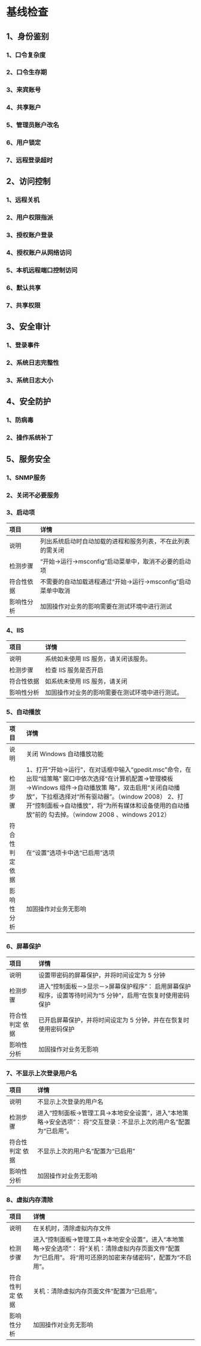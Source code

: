 # 基线检查

## 1、身份鉴别

### 1、口令复杂度

### 2、口令生存期

### 3、来宾账号

### 4、共享账户

### 5、管理员账户改名

### 6、用户锁定

### 7、远程登录超时



## 2、访问控制

### 1、远程关机

### 2、用户权限指派

### 3、授权账户登录

### 

### 4、授权账户从网络访问

### 5、本机远程端口控制访问

### 6、默认共享

### 7、共享权限

## 3、安全审计

### 1、登录事件

### 2、系统日志完整性

### 3、系统日志大小

## 4、安全防护

### 1、防病毒

### 2、操作系统补丁

## 5、服务安全

### 1、SNMP服务

### 2、关闭不必要服务

### 3、启动项

| 项目 | 详情 |
| :--- | :--- |
| 说明 | 列出系统启动时自动加载的进程和服务列表，不在此列表的需关闭 |
| 检测步骤 | “开始-&gt;运行-&gt;msconfig”启动菜单中，取消不必要的启动项 |
| 符合性依据 | 不需要的自动加载进程通过“开始-&gt;运行-&gt;msconfig”启动菜单中取消 |
| 影响性分析 | 加固操作对业务的影响需要在测试环境中进行测试 |

### 4、IIS

| 项目 | 详情 |
| :--- | :--- |
| 说明 | 系统如未使用 IIS 服务，请关闭该服务。 |
| 检测步骤 | 检查 IIS 服务是否开启 |
| 符合性依据 | 如系统未使用 IIS 服务，请关闭 |
| 影响性分析 | 加固操作对业务的影响需要在测试环境中进行测试。 |

### 5、自动播放

| 项目 | 详情 |
| :--- | :--- |
| 说明 | 关闭 Windows 自动播放功能 |
| 检测步骤 | 1、打开“开始→运行”，在对话框中输入“gpedit.msc”命令，在出现“组策略” 窗口中依次选择“在计算机配置→管理模板→Windows 组件→自动播放策 略”，双击启用“关闭自动播放”，下拉框选择对“所有驱动器”。（window 2008）  2、打开“控制面板→自动播放”，将“为所有媒体和设备使用的自动播放”前的 勾去掉。（window 2008 、windows 2012） |
| 符合性判定 依据 | 在“设置”选项卡中选“已启用”选项 |
| 影响性分析 | 加固操作对业务无影响 |

### 6、屏幕保护

| 项目 | 详情 |
| :--- | :--- |
| 说明 | 设置带密码的屏幕保护，并将时间设定为 5 分钟 |
| 检测步骤 | 进入“控制面板－&gt;显示－&gt;屏幕保护程序”： 启用屏幕保护程序，设置等待时间为“5 分钟”，启用“在恢复时使用密码保护 |
| 符合性判定 依据 | 已开启屏幕保护，并将时间设定为 5 分钟，并在在恢复时使用密码保护 |
| 影响性分析 | 加固操作对业务无影响 |

### 7、不显示上次登录用户名

| 项目 | 详情 |
| :--- | :--- |
| 说明 | 不显示上次登录的用户名 |
| 检测步骤 | 进入“控制面板-&gt;管理工具-&gt;本地安全设置”，进入“本地策略-&gt;安全选项”： 将“交互登录：不显示上次的用户名”配置为“已启用”。 |
| 符合性判定 依据 | 不显示上次的用户名”配置为“已启用” |
| 影响性分析 | 加固操作对业务无影响 |

### 8、虚拟内存清除

| 项目 | 详情 |
| :--- | :--- |
| 说明 | 在关机时，清除虚拟内存文件 |
| 检测步骤 | 进入“控制面板-&gt;管理工具-&gt;本地安全设置”，进入“本地策略-&gt;安全选项”： 将“关机：清除虚拟内存页面文件”配置为“已启用”。  将“用可还原的加密来存储密码”，配置为“不启用”。 |
| 符合性判定 依据 |  关机：清除虚拟内存页面文件”配置为“已启用”。 |
| 影响性分析  | 加固操作对业务无影响 |



